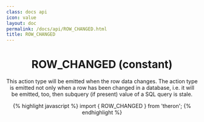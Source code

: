 ```yaml
---
class: docs api
icon: value
layout: doc
permalink: /docs/api/ROW_CHANGED.html
title: ROW_CHANGED
---
```


<header class="summary" markdown="1">

# ROW_CHANGED (constant)

This action type will be emitted when the row data changes. The action type is
emitted not only when a row has been changed in a database, i.e. it will be
emitted, too, then subquery (if present) value of a SQL query is stale.

{% highlight javascript %}
import { ROW_CHANGED } from 'theron';
{% endhighlight %}

</header>
